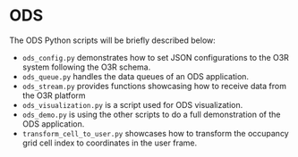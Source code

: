 # ODS
The ODS Python scripts will be briefly described below:

- `ods_config.py` demonstrates how to set JSON configurations to the O3R system following the O3R schema. 
- `ods_queue.py` handles the data queues of an ODS application.
- `ods_stream.py` provides functions showcasing how to receive data from the O3R platform
- `ods_visualization.py` is a script used for ODS visualization.
- `ods_demo.py` is using the other scripts to do a full demonstration of the ODS application.
- `transform_cell_to_user.py` showcases how to transform the occupancy grid cell index to coordinates in the user frame.